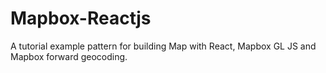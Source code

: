 # Mapbox-Reactjs
A tutorial example pattern for building Map with React, Mapbox GL JS and Mapbox forward geocoding.
